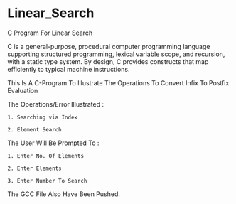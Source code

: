 # Linear_Search
C Program For Linear Search

C is a general-purpose, procedural computer programming language supporting structured programming, lexical variable scope, and recursion, with a static type system. By design, C provides constructs that map efficiently to typical machine instructions.

This Is A C-Program To Illustrate The Operations To Convert Infix To Postfix Evaluation

The Operations/Error Illustrated :

    1. Searching via Index

    2. Element Search

The User Will Be Prompted To :

    1. Enter No. Of Elements

    2. Enter Elements

    3. Enter Number To Search

The GCC File Also Have Been Pushed.
